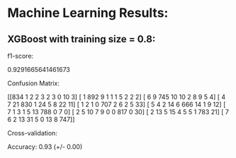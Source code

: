 # Machine Learning Results:
## XGBoost with training size = 0.8:

f1-score:

 0.9291665641461673

Confusion Matrix:

 [[834   1   2   2   3   2   3   0  10   3]
 [  1 892   9   1   1   1   5   2   2   2]
 [  6   9 745  10  10   2   8   9   5   4]
 [  4   7  21 830   1  24   5   8  22  11]
 [  1   2   1   0 707   2   6   2   5  33]
 [  5   4   2  14   6 666  14   1   9  12]
 [  7   1   3   1   5  13 788   0   7   0]
 [  2   5  10   7   9   0   0 817   0  30]
 [  2  13   5  15   4   5   5   1 783  21]
 [  7   6   2  13  31   5   0  13   8 747]]

Cross-validation:

Accuracy: 0.93 (+/- 0.00)


